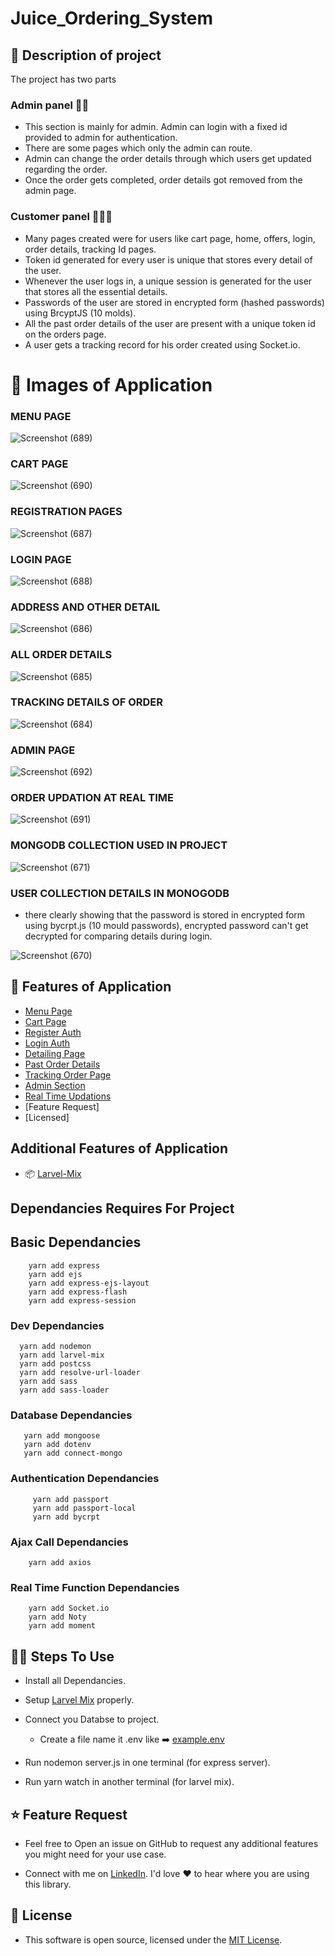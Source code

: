 # Juice_Ordering_System

## 🎯 Description of project

The project has two parts

### Admin panel 👨‍💼
 * This section is mainly for admin. Admin can login with a fixed id provided to admin for authentication. 
 * There are some pages which only the admin can route.
 * Admin can change the order details through which users get updated regarding the order.
 * Once the order gets completed, order details got removed from the admin page.
 
### Customer panel 🧑‍🤝‍🧑
 * Many pages created were for users like cart page, home, offers, login, order details, tracking Id pages.
 * Token id generated for every user is unique that stores every detail of the user.
 * Whenever the user logs in, a unique session is generated for the user that stores all the essential details. 
 * Passwords of the user are stored in encrypted form (hashed passwords) using BrcyptJS (10 molds). 
 * All the past order details of the user are present with a unique token id on the orders page.
 * A user gets a tracking record for his order created using Socket.io.

# 🏹 Images of Application 

### MENU PAGE 

![Screenshot (689)](https://user-images.githubusercontent.com/74869287/130790075-0b1a47d1-0f69-4d30-8fab-cd1fbfd93ad2.png)

### CART PAGE

![Screenshot (690)](https://user-images.githubusercontent.com/74869287/130790055-80a4f933-2483-41a9-9373-378135ad43b2.png)

### REGISTRATION PAGES

![Screenshot (687)](https://user-images.githubusercontent.com/74869287/130790152-befda7e5-50a6-42ea-9250-128f78b40c6f.png)

### LOGIN PAGE

![Screenshot (688)](https://user-images.githubusercontent.com/74869287/130790105-dea4920e-77db-4b89-b472-ce4ec216631e.png)

### ADDRESS AND OTHER DETAIL

![Screenshot (686)](https://user-images.githubusercontent.com/74869287/130789519-fbbbad6d-fe0a-45b7-ba05-f248e6442798.png)

### ALL ORDER DETAILS

![Screenshot (685)](https://user-images.githubusercontent.com/74869287/130789492-cfabe5db-7d0c-4a4f-846a-04e5f9e5898f.png)

### TRACKING DETAILS OF ORDER

![Screenshot (684)](https://user-images.githubusercontent.com/74869287/130789469-cfb1e9f0-bfd4-4ae3-baea-c76ceb3f9f99.png)

### ADMIN PAGE 
![Screenshot (692)](https://user-images.githubusercontent.com/74869287/130791176-46926f65-32ac-419c-a953-3a68ee2f9712.png)

### ORDER UPDATION AT REAL TIME
![Screenshot (691)](https://user-images.githubusercontent.com/74869287/130940735-25694e17-a54c-498e-a02c-f2f94c35b2dc.png)


### MONGODB COLLECTION USED IN PROJECT

![Screenshot (671)](https://user-images.githubusercontent.com/74869287/130317439-0f21a200-3ad5-4355-8f33-817553c875dd.png)

### USER COLLECTION DETAILS IN MONOGODB

* there clearly showing that the password is stored in encrypted form using bycrpt.js (10 mould passwords),
  encrypted password can't get decrypted for comparing details during login.
  
![Screenshot (670)](https://user-images.githubusercontent.com/74869287/130317453-98aca5c7-0124-403b-81c9-9099efa3bb06.png)
 
## 🚀 Features of Application

* [Menu Page](https://user-images.githubusercontent.com/74869287/130790075-0b1a47d1-0f69-4d30-8fab-cd1fbfd93ad2.png)
* [Cart Page](https://user-images.githubusercontent.com/74869287/130790055-80a4f933-2483-41a9-9373-378135ad43b2.png)
* [Register Auth](https://user-images.githubusercontent.com/74869287/130790152-befda7e5-50a6-42ea-9250-128f78b40c6f.png)
* [Login Auth](https://user-images.githubusercontent.com/74869287/130790105-dea4920e-77db-4b89-b472-ce4ec216631e.png)
* [Detailing Page](https://user-images.githubusercontent.com/74869287/130789519-fbbbad6d-fe0a-45b7-ba05-f248e6442798.png)
* [Past Order Details](https://user-images.githubusercontent.com/74869287/130789492-cfabe5db-7d0c-4a4f-846a-04e5f9e5898f.png)
* [Tracking Order Page](https://user-images.githubusercontent.com/74869287/130789469-cfb1e9f0-bfd4-4ae3-baea-c76ceb3f9f99.png)
* [Admin Section](https://user-images.githubusercontent.com/74869287/130791176-46926f65-32ac-419c-a953-3a68ee2f9712.png)
* [Real Time Updations](https://user-images.githubusercontent.com/74869287/130940735-25694e17-a54c-498e-a02c-f2f94c35b2dc.png) 
* [Feature Request]
* [Licensed]

## Additional Features of Application
  
 * 📦 [Larvel-Mix](https://laravel-mix.com/docs/4.0/installation)  

##  Dependancies Requires For Project

## Basic Dependancies 

```
    yarn add express
    yarn add ejs 
    yarn add express-ejs-layout
    yarn add express-flash
    yarn add express-session
```

### Dev Dependancies

```
  yarn add nodemon
  yarn add larvel-mix
  yarn add postcss
  yarn add resolve-url-loader
  yarn add sass
  yarn add sass-loader
```

### Database Dependancies

```
   yarn add mongoose
   yarn add dotenv
   yarn add connect-mongo
```
### Authentication Dependancies

``` 
     yarn add passport
     yarn add passport-local
     yarn add bycrpt
```

### Ajax Call Dependancies
```
    yarn add axios
```

### Real Time Function Dependancies
```
    yarn add Socket.io
    yarn add Noty
    yarn add moment
```
## 🔧🔧 Steps To Use

 * Install all Dependancies.
 
 * Setup [Larvel Mix](https://laravel-mix.com/docs/4.0/installation) properly.
 
 * Connect you Databse to project.
 
   * Create a file name it .env like ➡️ [example.env](https://github.com/codeforgrow/Juice_Ordering_System/blob/main/example.env) 
 
 * Run nodemon server.js in one terminal (for express server).
 
 * Run yarn watch in another terminal (for larvel mix).

## ⭐ Feature Request
 
 * Feel free to Open an issue on GitHub to request any additional features you might need for your use case.
 
 * Connect with me on [LinkedIn](https://www.linkedin.com/in/abhay-sharma-71a181191/). I'd love ❤️️ to hear where you are using this library.

## 📜 License
 
 * This software is open source, licensed under the [MIT License](https://github.com/PawanKolhe/color-calendar/blob/master/LICENSE).
